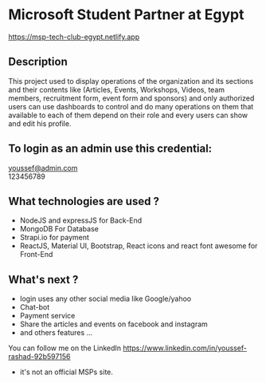# Microsoft Student Partner at Egypt

https://msp-tech-club-egypt.netlify.app

## Description

This project used to display operations of the organization and its sections and their contents like (Articles, Events, Workshops, Videos, team members, recruitment form, event form and sponsors) and only authorized users can use dashboards to control and do many operations on them that available to each of them depend on their role and every users can show and edit his profile.

## To login as an admin use this credential:

youssef@admin.com <br />
123456789

## What technologies are used  ?
- NodeJS and expressJS for Back-End
- MongoDB For Database
- Strapi.io for payment
- ReactJS, Material UI, Bootstrap, React icons and react font awesome for Front-End

## What's next ?
- login uses any other social media like Google/yahoo
- Chat-bot
- Payment service
- Share the articles and events on facebook and instagram
- and others features ...

You can follow me on the LinkedIn
https://www.linkedin.com/in/youssef-rashad-92b597156

- it's not an official MSPs site.
